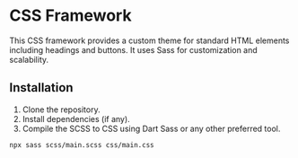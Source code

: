 # CSS Framework

This CSS framework provides a custom theme for standard HTML elements including headings and buttons. It uses Sass for customization and scalability.

## Installation

1. Clone the repository.
2. Install dependencies (if any).
3. Compile the SCSS to CSS using Dart Sass or any other preferred tool.

```bash
npx sass scss/main.scss css/main.css
